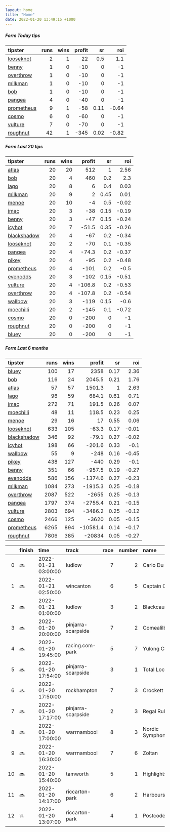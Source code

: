 ```yaml
---   
layout: home  
title: "Home"   
date: 2022-01-20 13:49:15 +1000  
---   
```



##### Form Today tips   

| tipster                                                       |   runs |   wins |   profit |   sr |   roi |
|:--------------------------------------------------------------|-------:|-------:|---------:|-----:|------:|
| [looseknot](https://mrwayneo.github.io/tips/looseknot.html)   |      2 |      1 |       22 | 0.5  |  1.1  |
| [benny](https://mrwayneo.github.io/tips/benny.html)           |      1 |      0 |      -10 | 0    | -1    |
| [overthrow](https://mrwayneo.github.io/tips/overthrow.html)   |      1 |      0 |      -10 | 0    | -1    |
| [milkman](https://mrwayneo.github.io/tips/milkman.html)       |      1 |      0 |      -10 | 0    | -1    |
| [bob](https://mrwayneo.github.io/tips/bob.html)               |      1 |      0 |      -10 | 0    | -1    |
| [pangea](https://mrwayneo.github.io/tips/pangea.html)         |      4 |      0 |      -40 | 0    | -1    |
| [prometheus](https://mrwayneo.github.io/tips/prometheus.html) |      9 |      1 |      -58 | 0.11 | -0.64 |
| [cosmo](https://mrwayneo.github.io/tips/cosmo.html)           |      6 |      0 |      -60 | 0    | -1    |
| [vulture](https://mrwayneo.github.io/tips/vulture.html)       |      7 |      0 |      -70 | 0    | -1    |
| [roughnut](https://mrwayneo.github.io/tips/roughnut.html)     |     42 |      1 |     -345 | 0.02 | -0.82 |

##### Form Last 20 tips   

| tipster                                                         |   runs |   wins |   profit |   sr |   roi |
|:----------------------------------------------------------------|-------:|-------:|---------:|-----:|------:|
| [atlas](https://mrwayneo.github.io/tips/atlas.html)             |     20 |     20 |    512   | 1    |  2.56 |
| [bob](https://mrwayneo.github.io/tips/bob.html)                 |     20 |      4 |    460   | 0.2  |  2.3  |
| [lago](https://mrwayneo.github.io/tips/lago.html)               |     20 |      8 |      6   | 0.4  |  0.03 |
| [milkman](https://mrwayneo.github.io/tips/milkman.html)         |     20 |      9 |      2   | 0.45 |  0.01 |
| [menoe](https://mrwayneo.github.io/tips/menoe.html)             |     20 |     10 |     -4   | 0.5  | -0.02 |
| [jmac](https://mrwayneo.github.io/tips/jmac.html)               |     20 |      3 |    -38   | 0.15 | -0.19 |
| [benny](https://mrwayneo.github.io/tips/benny.html)             |     20 |      3 |    -47   | 0.15 | -0.24 |
| [icyhot](https://mrwayneo.github.io/tips/icyhot.html)           |     20 |      7 |    -51.5 | 0.35 | -0.26 |
| [blackshadow](https://mrwayneo.github.io/tips/blackshadow.html) |     20 |      4 |    -67   | 0.2  | -0.34 |
| [looseknot](https://mrwayneo.github.io/tips/looseknot.html)     |     20 |      2 |    -70   | 0.1  | -0.35 |
| [pangea](https://mrwayneo.github.io/tips/pangea.html)           |     20 |      4 |    -74.3 | 0.2  | -0.37 |
| [pikey](https://mrwayneo.github.io/tips/pikey.html)             |     20 |      4 |    -95   | 0.2  | -0.48 |
| [prometheus](https://mrwayneo.github.io/tips/prometheus.html)   |     20 |      4 |   -101   | 0.2  | -0.5  |
| [evenodds](https://mrwayneo.github.io/tips/evenodds.html)       |     20 |      3 |   -102   | 0.15 | -0.51 |
| [vulture](https://mrwayneo.github.io/tips/vulture.html)         |     20 |      4 |   -106.8 | 0.2  | -0.53 |
| [overthrow](https://mrwayneo.github.io/tips/overthrow.html)     |     20 |      4 |   -107.8 | 0.2  | -0.54 |
| [wallbow](https://mrwayneo.github.io/tips/wallbow.html)         |     20 |      3 |   -119   | 0.15 | -0.6  |
| [moechilli](https://mrwayneo.github.io/tips/moechilli.html)     |     20 |      2 |   -145   | 0.1  | -0.72 |
| [cosmo](https://mrwayneo.github.io/tips/cosmo.html)             |     20 |      0 |   -200   | 0    | -1    |
| [roughnut](https://mrwayneo.github.io/tips/roughnut.html)       |     20 |      0 |   -200   | 0    | -1    |
| [bluey](https://mrwayneo.github.io/tips/bluey.html)             |     20 |      0 |   -200   | 0    | -1    |

##### Form Last 6 months   

| tipster                                                         |   runs |   wins |   profit |   sr |   roi |
|:----------------------------------------------------------------|-------:|-------:|---------:|-----:|------:|
| [bluey](https://mrwayneo.github.io/tips/bluey.html)             |    100 |     17 |   2358   | 0.17 |  2.36 |
| [bob](https://mrwayneo.github.io/tips/bob.html)                 |    116 |     24 |   2045.5 | 0.21 |  1.76 |
| [atlas](https://mrwayneo.github.io/tips/atlas.html)             |     57 |     57 |   1501.3 | 1    |  2.63 |
| [lago](https://mrwayneo.github.io/tips/lago.html)               |     96 |     59 |    684.1 | 0.61 |  0.71 |
| [jmac](https://mrwayneo.github.io/tips/jmac.html)               |    272 |     71 |    191.5 | 0.26 |  0.07 |
| [moechilli](https://mrwayneo.github.io/tips/moechilli.html)     |     48 |     11 |    118.5 | 0.23 |  0.25 |
| [menoe](https://mrwayneo.github.io/tips/menoe.html)             |     29 |     16 |     17   | 0.55 |  0.06 |
| [looseknot](https://mrwayneo.github.io/tips/looseknot.html)     |    633 |    105 |    -63.3 | 0.17 | -0.01 |
| [blackshadow](https://mrwayneo.github.io/tips/blackshadow.html) |    346 |     92 |    -79.1 | 0.27 | -0.02 |
| [icyhot](https://mrwayneo.github.io/tips/icyhot.html)           |    198 |     66 |   -201.6 | 0.33 | -0.1  |
| [wallbow](https://mrwayneo.github.io/tips/wallbow.html)         |     55 |      9 |   -248   | 0.16 | -0.45 |
| [pikey](https://mrwayneo.github.io/tips/pikey.html)             |    438 |    127 |   -440   | 0.29 | -0.1  |
| [benny](https://mrwayneo.github.io/tips/benny.html)             |    351 |     66 |   -957.5 | 0.19 | -0.27 |
| [evenodds](https://mrwayneo.github.io/tips/evenodds.html)       |    586 |    156 |  -1374.6 | 0.27 | -0.23 |
| [milkman](https://mrwayneo.github.io/tips/milkman.html)         |   1084 |    273 |  -1915.3 | 0.25 | -0.18 |
| [overthrow](https://mrwayneo.github.io/tips/overthrow.html)     |   2087 |    522 |  -2655   | 0.25 | -0.13 |
| [pangea](https://mrwayneo.github.io/tips/pangea.html)           |   1797 |    374 |  -2755.4 | 0.21 | -0.15 |
| [vulture](https://mrwayneo.github.io/tips/vulture.html)         |   2803 |    694 |  -3486.2 | 0.25 | -0.12 |
| [cosmo](https://mrwayneo.github.io/tips/cosmo.html)             |   2466 |    125 |  -3620   | 0.05 | -0.15 |
| [prometheus](https://mrwayneo.github.io/tips/prometheus.html)   |   6265 |    894 | -10581.4 | 0.14 | -0.17 |
| [roughnut](https://mrwayneo.github.io/tips/roughnut.html)       |   7806 |    385 | -20834   | 0.05 | -0.27 |

|    | finish   | time                | track              |   race |   number | name              |   odds | tipster        |
|---:|:---------|:--------------------|:-------------------|-------:|---------:|:------------------|-------:|:---------------|
|  0 | :soon:   | 2022-01-21 03:00:00 | ludlow             |      7 |        2 | Carlo Du Berlais  |    2.9 | vulture        |
|  1 | :soon:   | 2022-01-21 02:50:00 | wincanton          |      6 |        5 | Captain Chaos     |    5   | overthrow      |
|  2 | :soon:   | 2022-01-21 01:00:00 | ludlow             |      3 |        2 | Blackcauseway     |    3.3 | milkman        |
|  3 | :soon:   | 2022-01-20 20:00:00 | pinjarra-scarpside |      7 |        2 | Comealilbitcloser |    4.6 | vulture        |
|  4 | :soon:   | 2022-01-20 19:45:00 | racing.com-park    |      5 |        7 | Yulong Code       |    2.9 | benny,pangea   |
|  5 | :soon:   | 2022-01-20 17:54:00 | pinjarra-scarpside |      3 |        1 | Total Lockdown    |    3.5 | vulture        |
|  6 | :soon:   | 2022-01-20 17:50:00 | rockhampton        |      7 |        3 | Crockett          |    3.9 | pangea         |
|  7 | :soon:   | 2022-01-20 17:17:00 | pinjarra-scarpside |      2 |        3 | Regal Ruler       |    4   | looseknot      |
|  8 | :soon:   | 2022-01-20 17:00:00 | warrnambool        |      8 |        3 | Nordic Symphony   |    3.3 | vulture,pangea |
|  9 | :soon:   | 2022-01-20 16:30:00 | warrnambool        |      7 |        6 | Zoltan            |    6.5 | pangea         |
| 10 | :soon:   | 2022-01-20 15:40:00 | tamworth           |      5 |        1 | Highlights        |    3.2 | vulture        |
| 11 | :soon:   | 2022-01-20 14:17:00 | riccarton-park     |      6 |        2 | Harbourside       |    2.9 | vulture        |
| 12 | :boom:   | 2022-01-20 13:07:00 | riccarton-park     |      4 |        1 | Postcode Envy     |    5   | looseknot      |